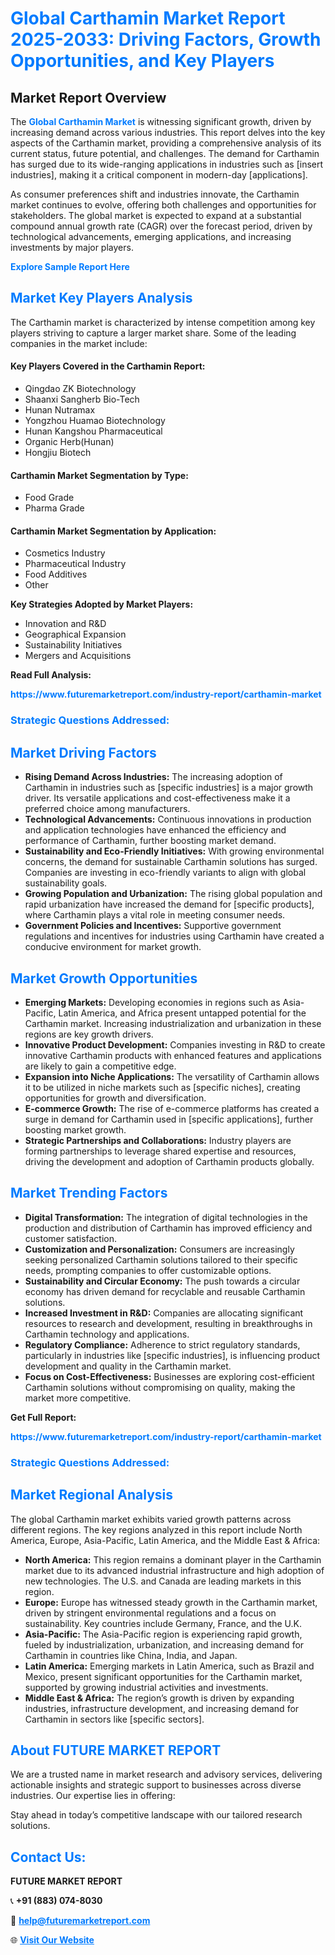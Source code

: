<h1 style="color: #007BFF;">Global Carthamin Market Report 2025-2033: Driving Factors, Growth Opportunities, and Key Players</h1>

<section id="overview">
<h2>Market Report Overview</h2>
<p>The <a href="https://www.futuremarketreport.com/industry-report/carthamin-market" style="color: #007BFF; text-decoration: none;"><strong>Global Carthamin Market</strong></a> is witnessing significant growth, driven by increasing demand across various industries. This report delves into the key aspects of the Carthamin market, providing a comprehensive analysis of its current status, future potential, and challenges. The demand for Carthamin has surged due to its wide-ranging applications in industries such as [insert industries], making it a critical component in modern-day [applications].</p>
<p>As consumer preferences shift and industries innovate, the Carthamin market continues to evolve, offering both challenges and opportunities for stakeholders. The global market is expected to expand at a substantial compound annual growth rate (CAGR) over the forecast period, driven by technological advancements, emerging applications, and increasing investments by major players.</p>
</section>

<section id="overview">
<p><a href="https://www.futuremarketreport.com/request-sample/reportId=84976" style="color: #007BFF; text-decoration: none;"><strong>Explore Sample Report Here</strong></a></p>
</section>

<section id="key-players">
<h2 style="color: #007BFF;">Market Key Players Analysis</h2>
<p>The Carthamin market is characterized by intense competition among key players striving to capture a larger market share. Some of the leading companies in the market include:</p>
<h4>Key Players Covered in the Carthamin Report:</h4>
<ul><li>Qingdao ZK Biotechnology</li><li>Shaanxi Sangherb Bio-Tech</li><li>Hunan Nutramax</li><li>Yongzhou Huamao Biotechnology</li><li>Hunan Kangshou Pharmaceutical</li><li>Organic Herb(Hunan)</li><li>Hongjiu Biotech</li></ul>
<h4>Carthamin Market Segmentation by Type:</h4>
<ul><li>Food Grade</li><li>Pharma Grade</li></ul>

<h4>Carthamin Market Segmentation by Application:</h4>
<ul><li>Cosmetics Industry</li><li>Pharmaceutical Industry</li><li>Food Additives</li><li>Other</li></ul>
<p><strong>Key Strategies Adopted by Market Players:</strong></p>
<ul>
<li>Innovation and R&D</li>
<li>Geographical Expansion</li>
<li>Sustainability Initiatives</li>
<li>Mergers and Acquisitions</li>
</ul>
</section>

<section>
<p><strong>Read Full Analysis: </strong></p><a href="https://www.futuremarketreport.com/industry-report/carthamin-market" style="color: #007BFF; text-decoration: none;"><strong>https://www.futuremarketreport.com/industry-report/carthamin-market</strong></a>
<h3 style="color: #007BFF;">Strategic Questions Addressed:</h3>
</section>

<section id="driving-factors">
<h2 style="color: #007BFF;">Market Driving Factors</h2>
<ul>
<li><strong>Rising Demand Across Industries:</strong> The increasing adoption of Carthamin in industries such as [specific industries] is a major growth driver. Its versatile applications and cost-effectiveness make it a preferred choice among manufacturers.</li>
<li><strong>Technological Advancements:</strong> Continuous innovations in production and application technologies have enhanced the efficiency and performance of Carthamin, further boosting market demand.</li>
<li><strong>Sustainability and Eco-Friendly Initiatives:</strong> With growing environmental concerns, the demand for sustainable Carthamin solutions has surged. Companies are investing in eco-friendly variants to align with global sustainability goals.</li>
<li><strong>Growing Population and Urbanization:</strong> The rising global population and rapid urbanization have increased the demand for [specific products], where Carthamin plays a vital role in meeting consumer needs.</li>
<li><strong>Government Policies and Incentives:</strong> Supportive government regulations and incentives for industries using Carthamin have created a conducive environment for market growth.</li>
</ul>
</section>

<section id="growth-opportunities">
<h2 style="color: #007BFF;">Market Growth Opportunities</h2>
<ul>
<li><strong>Emerging Markets:</strong> Developing economies in regions such as Asia-Pacific, Latin America, and Africa present untapped potential for the Carthamin market. Increasing industrialization and urbanization in these regions are key growth drivers.</li>
<li><strong>Innovative Product Development:</strong> Companies investing in R&D to create innovative Carthamin products with enhanced features and applications are likely to gain a competitive edge.</li>
<li><strong>Expansion into Niche Applications:</strong> The versatility of Carthamin allows it to be utilized in niche markets such as [specific niches], creating opportunities for growth and diversification.</li>
<li><strong>E-commerce Growth:</strong> The rise of e-commerce platforms has created a surge in demand for Carthamin used in [specific applications], further boosting market growth.</li>
<li><strong>Strategic Partnerships and Collaborations:</strong> Industry players are forming partnerships to leverage shared expertise and resources, driving the development and adoption of Carthamin products globally.</li>
</ul>
</section>

<section id="trending-factors">
<h2 style="color: #007BFF;">Market Trending Factors</h2>
<ul>
<li><strong>Digital Transformation:</strong> The integration of digital technologies in the production and distribution of Carthamin has improved efficiency and customer satisfaction.</li>
<li><strong>Customization and Personalization:</strong> Consumers are increasingly seeking personalized Carthamin solutions tailored to their specific needs, prompting companies to offer customizable options.</li>
<li><strong>Sustainability and Circular Economy:</strong> The push towards a circular economy has driven demand for recyclable and reusable Carthamin solutions.</li>
<li><strong>Increased Investment in R&D:</strong> Companies are allocating significant resources to research and development, resulting in breakthroughs in Carthamin technology and applications.</li>
<li><strong>Regulatory Compliance:</strong> Adherence to strict regulatory standards, particularly in industries like [specific industries], is influencing product development and quality in the Carthamin market.</li>
<li><strong>Focus on Cost-Effectiveness:</strong> Businesses are exploring cost-efficient Carthamin solutions without compromising on quality, making the market more competitive.</li>
</ul>
</section>

<section>
<p><strong>Get Full Report: </strong></p><a href="https://www.futuremarketreport.com/industry-report/carthamin-market" style="color: #007BFF; text-decoration: none;"><strong>https://www.futuremarketreport.com/industry-report/carthamin-market</strong></a>
<h3 style="color: #007BFF;">Strategic Questions Addressed:</h3>
</section>


<section id="regional-analysis">
<h2 style="color: #007BFF;">Market Regional Analysis</h2>
<p>The global Carthamin market exhibits varied growth patterns across different regions. The key regions analyzed in this report include North America, Europe, Asia-Pacific, Latin America, and the Middle East & Africa:</p>
<ul>
<li><strong>North America:</strong> This region remains a dominant player in the Carthamin market due to its advanced industrial infrastructure and high adoption of new technologies. The U.S. and Canada are leading markets in this region.</li>
<li><strong>Europe:</strong> Europe has witnessed steady growth in the Carthamin market, driven by stringent environmental regulations and a focus on sustainability. Key countries include Germany, France, and the U.K.</li>
<li><strong>Asia-Pacific:</strong> The Asia-Pacific region is experiencing rapid growth, fueled by industrialization, urbanization, and increasing demand for Carthamin in countries like China, India, and Japan.</li>
<li><strong>Latin America:</strong> Emerging markets in Latin America, such as Brazil and Mexico, present significant opportunities for the Carthamin market, supported by growing industrial activities and investments.</li>
<li><strong>Middle East & Africa:</strong> The region’s growth is driven by expanding industries, infrastructure development, and increasing demand for Carthamin in sectors like [specific sectors].</li>
</ul>
</section>

<footer>
<h2 style="color: #007BFF;">About FUTURE MARKET REPORT</h2>
<p>We are a trusted name in market research and advisory services, delivering actionable insights and strategic support to businesses across diverse industries. Our expertise lies in offering:</p>

<p>Stay ahead in today’s competitive landscape with our tailored research solutions.</p>

<h2 style="color: #007BFF;">Contact Us:</h2>
<p><strong>FUTURE MARKET REPORT</strong></p>
<p>📞 <strong>+91 (883) 074-8030</strong></p>
<p>📧 <strong><a href="mailto:help@futuremarketreport.com" style="color: #007BFF;">help@futuremarketreport.com</a></strong></p>
<p>🌐 <strong><a href="https://www.futuremarketreport.com/" style="color: #007BFF;">Visit Our Website</a></strong></p>
</footer>